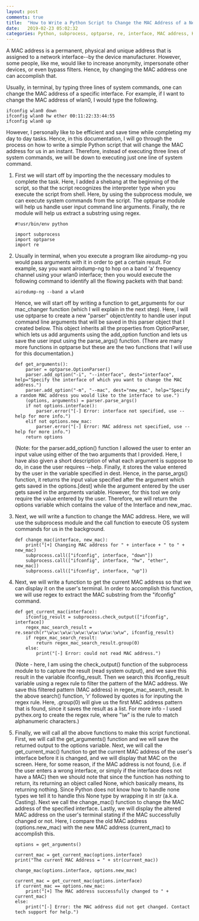 ```yaml
---
layout: post
comments: true
title:  "How to Write a Python Script to Change the MAC Address of a Network Interface"
date:   2019-02-23 05:02:32
categories: Python, subprocess, optparse, re, interface, MAC address, Kali
---
```


A MAC address is a permanent, physical and unique address that is assigned to a network interface--by the device manufacturer. However, some people, like me, would like to increase anonymity, impersonate other devices, or even bypass filters. Hence, by changing the MAC address one can accomplish that.

Usually, in terminal, by typing three lines of system commands, one can change the MAC address of a specific interface. For example, if I want to change the MAC address of wlan0, I would type the following.
```shell
ifconfig wlan0 down
ifconfig wlan0 hw ether 00:11:22:33:44:55
ifconfig wlan0 up
```

However, I personally like to be efficient and save time while completing my day to day tasks. Hence, in this documentation, I will go through the process on how to write a simple Python script that will change the MAC address for us in an instant. Therefore, instead of executing three lines of system commands, we will be down to executing just one line of system command.

1. First we will start off by importing the the necessary modules to complete the task. Here, I added a shebang at the beginning of the script, so that the script recognizes the interpreter type when you execute the script from shell. Here, by using the subprocess module, we can execute system commands from the script. The optparse module will help us handle user input command line arguments. Finally, the re module will help us extract a substring using regex.
    ```shell
    #!usr/bin/env python
    
    import subprocess
    import optparse
    import re
    ```

2. Usually in terminal, when you execute a program like airodump-ng you would pass arguments with it in order to get a certain result. For example, say you want airodump-ng to hop on a band 'a' frequency channel using your wlan0 interface; then you would execute the following command to identify all the flowing packets with that band:
    ```shell
    airodump-ng --band a wlan0
    ```
    Hence, we will start off by writing a function to get_arguments for our mac_changer function (which I will explain in the next step). Here, I will use optparse to create a new "parser" object/entity to handle user input command line arguments that will be saved in this parser object that I created below. This object inherits all the properties from OptionParser, which lets us add arguments using the add_option function and lets us save the user input using the parse_args() function. (There are many more functions in optparse but these are the two functions that I will use for this documentation.)
    ```shell
    def get_arguments():
        parser = optparse.OptionParser()
        parser.add_option("-i", "--interface", dest="interface", help="Specify the interface of which you want to change the MAC address.")
        parser.add_option("-m", "--mac", dest="new_mac", help="Specify a random MAC address you would like to the interface to use.")
        (options, arguments) = parser.parse_args()
        if not options.interface():
            parser.error("[-] Error: interface not specified, use --help for more info.")
        elif not options.new_mac:
            parser.error("[-] Error: MAC address not specified, use --help for more info.")
        return options
    ```
    (Note: for the parser.add_option() function I allowed the user to enter an input value using either of the two arguments that I provided. Here, I have also given a short description of what each argument is suppose to do, in case the user requires --help. Finally, it stores the value entered by the user in the variable specified in dest. Hence, in the parse_args() function, it returns the input value specified after the argument which gets saved in the options.[dest] while the argument entered by the user gets saved in the arguments variable. However, for this tool we only require the value entered by the user. Therefore, we will return the options variable which contains the value of the Interface and new_mac.

3. Next, we will write a function to change the MAC address. Here, we will use the subprocess module and the call function to execute OS system commands for us in the background.
    ```shell
    def change_mac(interface, new_mac):
        print("[+] Changing MAC address for " + interface + " to " + new_mac)
        subprocess.call(["ifconfig", interface, "down"])
        subprocess.call(["ifconfig", interface, "hw", "ether", new_mac])
        subprocess.call(["ifconfig", interface, "up"])
    ```

4. Next, we will write a function to get the current MAC address so that we can display it on the user's terminal. In order to accomplish this function, we will use regex to extract the MAC substring from the "ifconfig" command.
    ```shell
    def get_current_mac(interface):
        ifconfig_result = subprocess.check_output(["ifconfig", interface])
        regex_mac_search_result = re.search(r"\w\w:\w\w:\w\w:\w\w:\w\w:\w\w", ifconfig_result)
        if regex_mac_search_result:
            return regex_mac_search_result.group(0)
        else:
            print("[-] Error: could not read MAC address.")
    ```
    (Note - here, I am using the check_output() function of the subprocess module to to capture the result (read system output), and we save this result in the variable ifconfig_result. Then we search this ifconfig_result variable using a regex rule to filter the pattern of the MAC address. We save this filtered pattern (MAC address) in regex_mac_search_result. In the above search() function, 'r' followed by quotes is for inputing the regex rule. Here, .group(0) will give us the first MAC address pattern that is found, since it saves the result as a list. For more info - I used pythex.org to create the regex rule, where "\w" is the rule to match alphanumeric characters.)

5. Finally, we will call all the above functions to make this script functional. First, we will call the get_arguments() function and we will save the returned output to the options variable. Next, we will call the get_current_mac() function to get the current MAC address of the user's interface before it is changed, and we will display that MAC on the screen. Here, for some reason, if the MAC address is not found, (i.e. if the user enters a wrong interface, or simply if the interface does not have a MAC) then we should note that since the function has nothing to return, its returning an object called None, which basically means, its returning nothing. Since Python does not know how to handle none types we tell it to handle this None type by wrapping it in str (a.k.a. Casting). Next we call the change_mac() function to change the MAC address of the specified interface. Lastly, we will display the altered MAC address on the user's terminal stating if the MAC successfully changed or not. Here, I compare the old MAC address (options.new_mac) with the new MAC address (current_mac) to accomplish this.
    ```shell
    options = get_arguments()

    current_mac = get_current_mac(options.interface)
    print("The current MAC Address = " + str(current_mac))

    change_mac(options.interface, options.new_mac)

    current_mac = get_current_mac(options.interface)
    if current_mac == options.new_mac:
        print("[+] The MAC address successfully changed to " + current_mac)
    else:
        print("[-] Error: the MAC address did not get changed. Contact tech support for help.")
    ```
